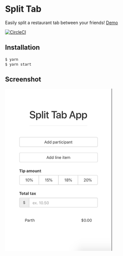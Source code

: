 # Split Tab
Easily split a restaurant tab between your friends!
<a href="http://split-tab.surge.sh/">Demo</a>

[![CircleCI](https://circleci.com/gh/pnarielwala/split-tab/tree/master.svg?style=svg)](https://circleci.com/gh/pnarielwala/split-tab/tree/master)

## Installation

```
$ yarn
$ yarn start
```

## Screenshot

<img src="./assets/screenshot.png" width="350" title="Split Tab" alt="Split Tab">
